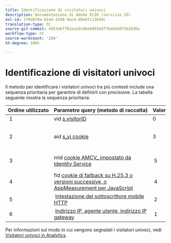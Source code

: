 ```yaml
---
title: Identificazione di visitatori univoci
description: Documentazione di Adobe ECID (servizio ID)
exl-id: 379dbf0a-814d-4348-9ac4-d0e8fc13b9dc
translation-type: ht
source-git-commit: 4453ebf701ea2dc06e6093dd77be6eb0f3b2936e
workflow-type: ht
source-wordcount: '234'
ht-degree: 100%

---
```


# Identificazione di visitatori univoci

Il metodo per identificare i visitatori univoci tra più contesti include una sequenza prioritaria per garantire di definirli con precisione. La tabella seguente mostra la sequenza prioritaria:

| Ordine utilizzato | Parametro query (metodo di raccolta) | Valore della colonna post_visid_type | Presente quando |
|---|---|---|---|
|  1  | vid [s.visitorID](https://docs.adobe.com/content/help/it-IT/analytics/components/metrics/unique-visitors.html)  | 0  | `s.visitorID` è impostato. |
|  2  | aid [s_vi cookie](https://docs.adobe.com/content/help/it-IT/analytics/components/metrics/unique-visitors.html)  | 3  | Il visitatore aveva un cookie s_vi esistente prima che tu implementassi il servizio ID visitatore, oppure hai configurato un [periodo di tolleranza](https://docs.adobe.com/content/help/it-IT/id-service/using/reference/analytics-reference/grace-period.html) per il servizio ID visitatore.  |
|  3  | mid [cookie AMCV_ impostato da Identity Service](https://docs.adobe.com/content/help/it-IT/id-service/using/home.html)  |  5  |  Il browser del visitatore accetta i cookie (di prima parte) e [!UICONTROL Identity Service] viene distribuito.  |
|  4  | fid [cookie di fallback su H.25.3 o versioni successive, o AppMeasurement per JavaScript](https://docs.adobe.com/content/help/it-IT/analytics/components/metrics/unique-visitors.html)  |  4  |  Il browser del visitatore accetta i cookie (di prima parte).  |
|  5  |  [Intestazione del sottoscrittore mobile HTTP](https://docs.adobe.com/content/help/it-IT/analytics/components/metrics/unique-visitors.html)  |  2  |  Il dispositivo è riconosciuto come dispositivo mobile.  |
|  6  |  [Indirizzo IP, agente utente, indirizzo IP gateway](https://docs.adobe.com/content/help/it-IT/analytics/components/metrics/unique-visitors.html)  |  1  |  Il browser del visitatore non accetta i cookie. |

Per informazioni sul modo in cui vengono segnalati i visitatori univoci, vedi [Visitatori univoci in Analytics](https://docs.adobe.com/content/help/it-IT/analytics/components/metrics/unique-visitors.html).
